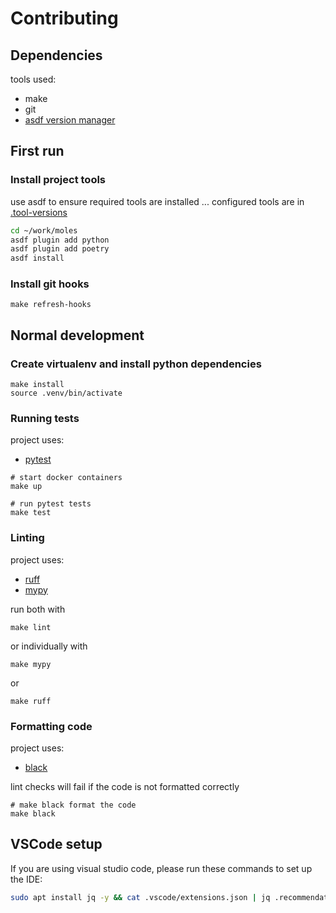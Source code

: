 # Contributing


## Dependencies

tools used:

- make
- git
- [asdf version manager](https://asdf-vm.com/guide/getting-started.html)

## First run  

### Install project tools

use asdf to ensure required tools are installed ... configured tools are in  [.tool-versions](.tool-versions)

```bash
cd ~/work/moles
asdf plugin add python
asdf plugin add poetry
asdf install
```

### Install git hooks

```shell
make refresh-hooks
```

## Normal development

### Create virtualenv and install python dependencies

```shell
make install
source .venv/bin/activate
```

### Running tests

project uses:

- [pytest](https://docs.pytest.org/en/7.4.x/)

```shell
# start docker containers
make up

# run pytest tests
make test

```

### Linting

project uses:

- [ruff](https://docs.astral.sh/ruff/)
- [mypy](https://pypi.org/project/mypy/)

run both with

```shell
make lint
```

or individually with

```shell
make mypy
```

or

```shell
make ruff 
```

### Formatting code

project uses:

- [black](https://pypi.org/project/black/)

lint checks will fail if the code is not formatted correctly

```shell
# make black format the code
make black
```

## VSCode setup

If you are using visual studio code, please run these commands to set up the IDE:

```bash
sudo apt install jq -y && cat .vscode/extensions.json | jq .recommendations[] | xargs -I {} echo "code --install-extension {} --force" | bash
```
